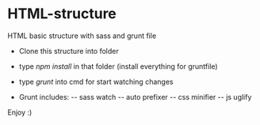 # HTML-structure
HTML basic structure with sass and grunt file

- Clone this structure into folder
- type *npm install* in that folder (install everything for gruntfile)
- type *grunt* into cmd for start watching changes

- Grunt includes:
 -- sass watch
 -- auto prefixer
 -- css minifier
 -- js uglify
 
Enjoy :)
 
